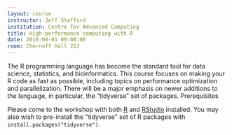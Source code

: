 ```yaml
---
layout: course
instructor: Jeff Stafford
institution: Centre for Advanced Computing
title: High-performance computing with R
date: 2018-08-01 09:00:00
room: Chernoff Hall 213
---
```


The R programming language has become the standard tool for data science,
statistics, and bioinformatics. This course focuses on making your R code as
fast as possible, including topics on performance optimization and
parallelization. There will be a major emphasis on newer additions to the
language, in particular, the “tidyverse” set of packages.
Prerequisites

Please come to the workshop with both [R](https://www.r-project.org/) and
[RStudio](https://www.rstudio.com/) installed. You may also wish
to pre-install the "tidyverse" set of R packages with
`install.packages("tidyverse")`.
